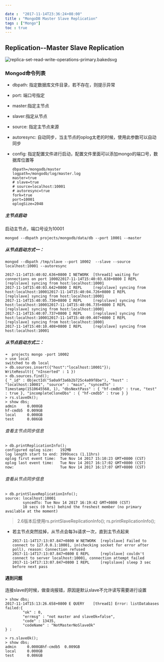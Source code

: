 ```yaml
---

date :  "2017-11-14T23:36:24+08:00" 
title : "MongoDB Master Slave Replication"  
tags : ["Mongo"] 
toc : true
---
```



## Replication--Master Slave Replication

![replica-set-read-write-operations-primary.bakedsvg](http://oxmycii3v.bkt.clouddn.com/img/mongodb/replica-set-read-write-operations-primary.bakedsvg.svg)

### Mongod命令列表

- dbpath: 指定数据库文件目录，若不存在，则提示异常

- port: 端口号指定

- master:指定主节点

- slaver:指定从节点

- source: 指定主节点来源

- autoresync: 自动同步，当主节点的oplog太老的时候，使用此参数可以自动同步

- config: 指定配置文件进行启动，配置文件里面可以添加mongo的端口号，数据库位置等

  ```properties
  dbpath=/mongodb/master
  logpath=/mongodb/log/master.log
  master=true
  # slave=true
  # source=localhost:10001
  # autoresync=true
  fork=true
  port=10001
  oplogSize=2048
  ```

##### 主节点启动

启动主节点，端口号设为10001

```shell
mongod --dbpath projects/mongodb/data/db --port 10001 --master
```

##### 从节点启动方式一：

```shell
mongod --dbpath /tmp/slave --port 10002  --slave --source localhost:10001 --autoresync

2017-11-14T15:40:02.636+0800 I NETWORK  [thread1] waiting for connections on port 100022017-11-14T15:40:03.638+0800 I REPL     [replslave] syncing from host:localhost:10001
2017-11-14T15:40:03.642+0800 I REPL     [replslave] syncing from host:localhost:100012017-11-14T15:40:04.726+0800 I REPL     [replslave] syncing from host:localhost:10001
2017-11-14T15:40:05.730+0800 I REPL     [replslave] syncing from host:localhost:100012017-11-14T15:40:06.735+0800 I REPL     [replslave] syncing from host:localhost:10001
2017-11-14T15:40:07.737+0800 I REPL     [replslave] syncing from host:localhost:100012017-11-14T15:40:09.407+0800 I REPL     [replslave] syncing from host:localhost:10001
2017-11-14T15:40:10.408+0800 I REPL     [replslave] syncing from host:localhost:10001
```

##### 从节点启动方式二：

```shell
➜  projects mongo -port 10002
> use local
switched to db local
> db.sources.insert({"host":"localhost:10001"});
WriteResult({ "nInserted" : 1 })
> db.sources.find();
{ "_id" : ObjectId("5a0a9f3a6b2b725c4a09f8be"), "host" : "localhost:10001", "source" : "main", "syncedTo" : Timestamp(1510645568, 1), "dbsNextPass" : { "hf-cmdb5" : true, "test" : true }, "incompleteCloneDbs" : { "hf-cmdb5" : true } }
> rs.slaveOk();
> show dbs;
admin     0.000GB
hf-cmdb5  0.009GB
local     0.000GB
test      0.086GB
```

###### 查看主节点同步信息

```shell
> db.printReplicationInfo();
configured oplog size:   192MB
log length start to end: 3999secs (1.11hrs)
oplog first event time:  Tue Nov 14 2017 15:10:23 GMT+0800 (CST)
oplog last event time:   Tue Nov 14 2017 16:17:02 GMT+0800 (CST)
now:                     Tue Nov 14 2017 16:17:07 GMT+0800 (CST)
```

###### 查看从节点同步信息

```shell
> db.printSlaveReplicationInfo();
source: localhost:10001
        syncedTo: Tue Nov 14 2017 16:19:42 GMT+0800 (CST)
        10 secs (0 hrs) behind the freshest member (no primary available at the moment)
```

> 2.6版本后使用rs.printSlaveReplicationInfo(); rs.printReplicationInfo();

- 若主节点突然挂掉，从节点会每3s请求一次，直到主节点起来

  ```shell
  2017-11-14T17:13:07.847+0800 W NETWORK  [replslave] Failed to connect to 127.0.0.1:10001, in(checking socket for error after poll), reason: Connection refused
  2017-11-14T17:13:07.847+0800 E REPL     [replslave] couldn't connect to server localhost:10001, connection attempt failed
  2017-11-14T17:13:07.847+0800 I REPL     [replslave] sleep 3 sec before next pass
  ```

  

#### 遇到问题

连接slave的时候，做查询报错，原因是默认slave不允许读写需要进行设置

```shell
> show dbs;
2017-11-14T15:13:26.658+0800 E QUERY    [thread1] Error: listDatabases failed:{
        "ok" : 0,
        "errmsg" : "not master and slaveOk=false",
        "code" : 13435,
        "codeName" : "NotMasterNoSlaveOk"
} :
```

```shell
> rs.slaveOk();
> show dbs;
admin     0.000GBhf-cmdb5  0.009GB
local     0.000GB
test      0.086GB
```

